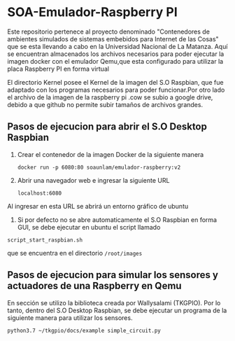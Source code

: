 # SOA-Emulador-Raspberry PI 


Este repositorio pertenece al proyecto denominado "Contenedores de ambientes simulados de sistemas embebidos para Internet de las Cosas" que se esta llevando a cabo en la Universidad Nacional de La Matanza. 
Aquí se encuentran almacenados los archivos necesarios para poder ejecutar la imagen docker con el emulador Qemu,que esta configurado para utilizar la placa Raspberry PI en forma virtual

El directorio Kernel posee el Kernel de la imagen del S.O Raspbian, que fue adaptado con los programas necesarios para poder funcionar.Por otro lado el archivo de la imagen de la raspberry pi  .cow se subio a google drive, debido a que github no permite subir tamaños de archivos grandes.

## Pasos de ejecucion para abrir el S.O Desktop Raspbian 
1. Crear el contenedor de la imagen Docker de la siguiente manera
   
   `docker run -p 6080:80 soaunlam/emulador-raspberry:v2`

1. Abrir una navegador web e ingresar la siguiente URL

    `localhost:6080`
  
  Al ingresar en esta URL se abrirá un entorno gráfico de ubuntu
1. Si por defecto no se abre automaticamente el S.O Raspbian en forma GUI, se debe ejecutar en ubuntu el script llamado

  `script_start_raspbian.sh`

que se encuentra en el directorio `/root/images` 

## Pasos de ejecucion para simular los sensores y actuadores de una Raspberry en Qemu

En sección se utilizo la biblioteca creada por Wallysalami (TKGPIO). Por lo tanto, dentro del S.O Desktop Raspbian, se debe ejecutar un programa de la siguiente manera para utilizar los sensores.

`python3.7 ~/tkgpio/docs/example simple_circuit.py`
